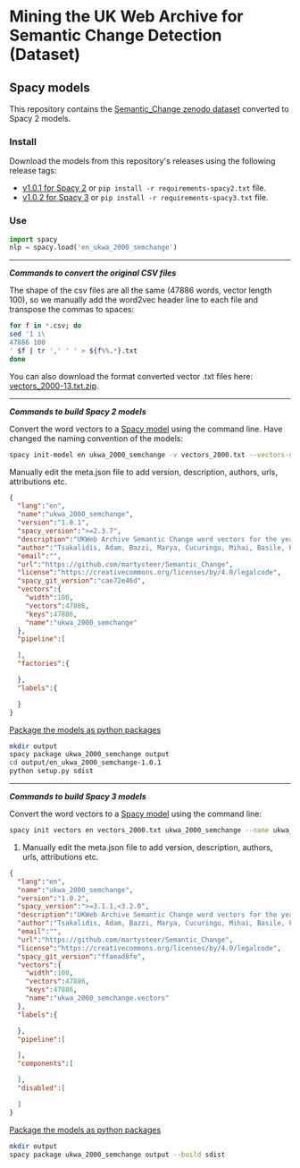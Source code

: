 # Mining the UK Web Archive for Semantic Change Detection (Dataset)
## Spacy models

This repository contains the [Semantic_Change zenodo dataset](https://zenodo.org/record/3383660) converted to Spacy 2 models.

### Install

Download the models from this repository's releases using the following release tags:


- [v1.0.1 for Spacy 2](https://github.com/martysteer/Semantic_Change/releases/tag/1.0.1) or `pip install -r requirements-spacy2.txt` file.
- [v1.0.2 for Spacy 3](https://github.com/martysteer/Semantic_Change/releases/tag/1.0.2) or `pip install -r requirements-spacy3.txt` file.



### Use

```python
import spacy
nlp = spacy.load('en_ukwa_2000_semchange')
```



---

***Commands to convert the original CSV files***

The shape of the csv files are all the same (47886 words, vector length 100), so we manually add the word2vec header line to each file and transpose the commas to spaces:

```bash
for f in *.csv; do
sed '1 i\
47886 100
' $f | tr ',' ' ' > ${f%%.*}.txt
done
```

You can also download the format converted vector .txt files here: [vectors_2000-13.txt.zip](https://github.com/martysteer/Semantic_Change/releases/download/1.0.1/vectors_2000-13.txt.zip).



---

***Commands to build Spacy 2 models***

Convert the word vectors to a [Spacy model](https://v2.spacy.io/api/cli#init-model) using the command line. Have changed the naming convention of the models:

```bash
spacy init-model en ukwa_2000_semchange -v vectors_2000.txt --vectors-name ukwa_2000_semchange.vectors
```

Manually edit the meta.json file to add version, description, authors, urls, attributions etc.


```json
{
  "lang":"en",
  "name":"ukwa_2000_semchange",
  "version":"1.0.1",
  "spacy_version":">=2.3.7",
  "description":"UKWeb Archive Semantic Change word vectors for the year 2000",
  "author":"Tsakalidis, Adam, Bazzi, Marya, Cucuringu, Mihai, Basile, Pierpaolo, & McGillivray, Barbara. (2019). Mining the UK Web Archive for Semantic Change Detection (Dataset) [Data set]. Zenodo. https://doi.org/10.5281/zenodo.3383660",
  "email":"",
  "url":"https://github.com/martysteer/Semantic_Change",
  "license":"https://creativecommons.org/licenses/by/4.0/legalcode",
  "spacy_git_version":"cae72e46d",
  "vectors":{
    "width":100,
    "vectors":47886,
    "keys":47886,
    "name":"ukwa_2000_semchange"
  },
  "pipeline":[

  ],
  "factories":{

  },
  "labels":{

  }
}
```

[Package the models as python packages](https://v2.spacy.io/api/cli#package)

```bash
mkdir output
spacy package ukwa_2000_semchange output
cd output/en_ukwa_2000_semchange-1.0.1
python setup.py sdist
```





---

***Commands to build Spacy 3 models***

Convert the word vectors to a [Spacy model](https://spacy.io/api/cli#init-vectors) using the command line:

```bash
spacy init vectors en vectors_2000.txt ukwa_2000_semchange --name ukwa_2000_semchange.vectors
```

1. Manually edit the meta.json file to add version, description, authors, urls, attributions etc.


```json
{
  "lang":"en",
  "name":"ukwa_2000_semchange",
  "version":"1.0.2",
  "spacy_version":">=3.1.1,<3.2.0",
  "description":"UKWeb Archive Semantic Change word vectors for the year 2000",
  "author":"Tsakalidis, Adam, Bazzi, Marya, Cucuringu, Mihai, Basile, Pierpaolo, & McGillivray, Barbara. (2019). Mining the UK Web Archive for Semantic Change Detection (Dataset) [Data set]. Zenodo. https://doi.org/10.5281/zenodo.3383660",
  "email":"",
  "url":"https://github.com/martysteer/Semantic_Change",
  "license":"https://creativecommons.org/licenses/by/4.0/legalcode",
  "spacy_git_version":"ffaead8fe",
  "vectors":{
    "width":100,
    "vectors":47886,
    "keys":47886,
    "name":"ukwa_2000_semchange.vectors"
  },
  "labels":{

  },
  "pipeline":[

  ],
  "components":[

  ],
  "disabled":[

  ]
}
```

[Package the models as python packages](https://spacy.io/api/cli#package)

```bash
mkdir output
spacy package ukwa_2000_semchange output --build sdist
```


